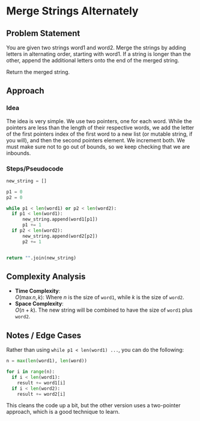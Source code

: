 # Merge Strings Alternately

## Problem Statement
You are given two strings word1 and word2. Merge the strings by adding letters in alternating order, starting with word1. If a string is longer than the other, append the additional letters onto the end of the merged string.

Return the merged string.

## Approach
### Idea
The idea is very simple. We use two pointers, one for each word. While the pointers are less than the length of their respective words, we add the letter of the first pointers index of the first word to a new list (or mutable string, if you will), and then the second pointers element. We increment both. We must make sure not to go out of bounds, so we keep checking that we are inbounds.

### Steps/Pseudocode
```python
new_string = []

p1 = 0
p2 = 0

while p1 < len(word1) or p2 < len(word2):
  if p1 < len(word1):
      new_string.append(word1[p1])
      p1 += 1
  if p2 < len(word2):
      new_string.append(word2[p2])
      p2 += 1


return "".join(new_string)
```

## Complexity Analysis
- **Time Complexity**:  
  $O(\max{n, k})$: Where $n$ is the size of `word1`, while $k$ is the size of `word2`.
- **Space Complexity**:  
  $O(n+k)$. The new string will be combined to have the size of `word1` plus `word2`.

## Notes / Edge Cases
Rather than using `while p1 < len(word1) ...`, you can do the following:

```python
n = max(len(word1), len(word))

for i in range(n):
  if i < len(word1):
    result += word1[i]
  if i < len(word2):
    result += word2[i]
```

This cleans the code up a bit, but the other version uses a two-pointer approach, which is a good technique to learn.

